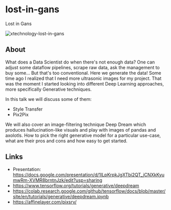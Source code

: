 # lost-in-gans
Lost in Gans

![xtechnology-lost-in-gans](https://user-images.githubusercontent.com/1259644/121772078-8e0fa680-cb73-11eb-95f0-7485194d50ac.jpeg)

## About

What does a Data Scientist do when there's not enough data? One can adjust some dataflow pipelines, scrape raw data, ask the management to buy some... But that's too conventional. Here we generate the data!
Some time ago I realized that I need more ultrasonic images for my project. That was the moment I started looking into different Deep Learning approaches, more specifically Generative techniques.

In this talk we will discuss some of them:
- Style Transfer
- Pix2Pix

We will also cover an image-filtering technique Deep Dream which produces hallucination-like visuals and play with images of pandas and axolotls.
How to pick the right generative model for a particular use-case, what are their pros and cons and how easy to get started.

## Links
- Presentation: https://docs.google.com/presentation/d/1lLpKrpkJgXTbi2QT_jCNXkKyumwRm-XVMR8brntnJzk/edit?usp=sharing
- https://www.tensorflow.org/tutorials/generative/deepdream
- https://colab.research.google.com/github/tensorflow/docs/blob/master/site/en/tutorials/generative/deepdream.ipynb
- https://affinelayer.com/pixsrv/
